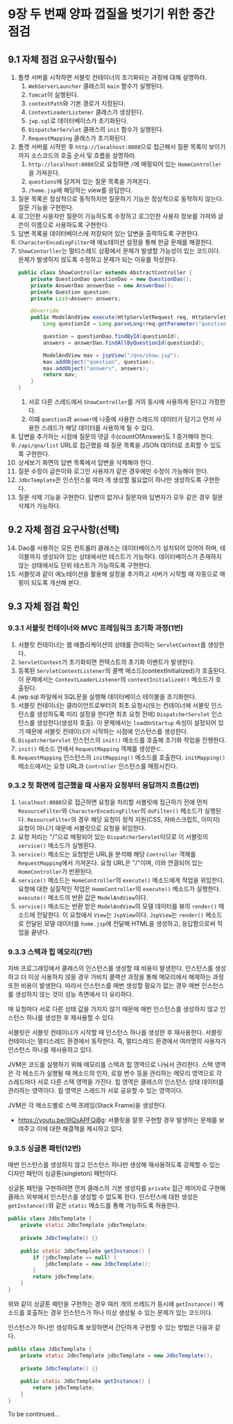 # 9장 두 번째 양파 껍질을 벗기기 위한 중간 점검

## 9.1 자체 점검 요구사항(필수)

1. 톰캣 서버를 시작하면 서블릿 컨테이너의 초기화되는 과정에 대해 설명하라.
   1. `WebServerLauncher` 클래스의 `main` 함수가 실행된다.
   2. `Tomcat`이 실행된다.
   3. `contextPath`와 기본 경로가 지정된다.
   4. `ContextLoaderListener` 클래스가 생성된다.
   5. `jwp.sql`로 데이터베이스가 초기화된다.
   6. `DispatcherServlet` 클래스의 `init` 함수가 실행된다.
   7. `RequestMapping` 클래스가 초기화된다.
2. 톰캣 서버를 시작한 후 `http://localhost:8080`으로 접근해서 질문 목록이 보이기까지 소스코드의 호출 순서 및 흐름을 설명하라.
   1. `http://localhost:8080`으로 요청하면 `/`에 매핑되어 있는 `HomeController`을 가져온다.
   2. `questions`에 담겨져 있는 질문 목록을 가져온다.
   3. `/home.jsp`에 해당하는 view를 응답한다.
3. 질문 목록은 정상적으로 동작하지만 질문하기 기능은 정상적으로 동작하지 않는다. 질문 기능을 구현한다.
4. 로그인한 사용자만 질문이 가능하도록 수정하고 로그인한 사용자 정보를 가져와 글쓴이 이름으로 사용하도록 구현한다.
5. 답변 목록을 데이터베이스에 저장되어 있는 답변을 출력하도록 구현한다.
6. `CharacterEncodingFilter`에 애노테이션 설정을 통해 한글 문제를 해결한다.
7. `ShowContorller`는 멀티스레드 상황에서 문제가 발생할 가능성이 있는 코드이다.
   문제가 발생하지 않도록 수정하고 문제가 되는 이유를 작성한다.
   ```java
   public class ShowController extends AbstractController {
       private QuestionDao questionDao = new QuestionDao();
       private AnswerDao answerDao = new AnswerDao();
       private Question question;
       private List<Answer> answers;

       @Override
       public ModelAndView execute(HttpServletRequest req, HttpServletResponse response) throws Exception {
           Long questionId = Long.parseLong(req.getParameter("questionId"));

           question = questionDao.findById(questionId);
           answers = answerDao.findAllByQuestionId(questionId);

           ModelAndView mav = jspView("/qna/show.jsp");
           mav.addObject("question", question);
           mav.addObject("answers", answers);
           return mav;
       }
   }
   ```
   1. 서로 다른 스레드에서 `ShowController`를 거의 동시에 사용하게 된다고 가정한다.
   2. 이떄 `question`과 `answer`에 나중에 사용한 스레드의 데이터가 담기고 먼저 사용한 스레드가 해당 데이터를 사용하게 될 수 있다.
8. 답변을 추가하는 시점에 질문의 댓글 수(countOfAnswer)도 1 증가해야 한다.
9. `/api/qna/list` URL로 접근했을 때 질문 목록을 JSON 데이터로 조회할 수 있도록 구현한다.
10. 상세보기 화면의 답변 목록에서 답변을 삭제해야 한다.
11. 질문 수정이 글쓴이와 로그인 사용자가 같은 경우에만 수정이 가능해야 한다.
12. `JdbcTemplate`은 인스턴스를 여러 개 생성할 필요없이 하나만 생성하도록 구현한다.
13. 질문 삭제 기능을 구현한다. 답변이 없거나 질문자와 답변자가 모두 같은 경우 질문 삭제가 가능하다.

## 9.2 자체 점검 요구사항(선택)

14. Dao를 사용하는 모든 컨트롤러 클래스는 데이터베이스가 설치되어 있어야 하며, 테이블까지 생성되어 있는 상태에서만 테스트가 가능하다.
    데이터베이스가 존재하지 않는 상태에서도 단위 테스트가 가능하도록 구현한다.
15. 서블릿과 같이 애노테이션을 활용해 설정을 추가하고 서버가 시작할 때 자동으로 매핑이 되도록 개선해 본다.

## 9.3 자체 점검 확인

### 9.3.1 서블릿 컨테이너와 MVC 프레임워크 초기화 과정(1번)

1. 서블릿 컨테이너는 웹 애플리케이션의 상태를 관리하는 `ServletContext`를 생성한다.
2. `ServletContext`가 초기화되면 컨텍스트의 초기화 이벤트가 발생한다.
3. 등록된 `ServletContextListener`의 콜백 메소드(contextInitialized)가 호출된다.
   이 문제에서는 `ContextLoaderListener`의 `contextInitialized()` 메소드가 호출된다.
4. jwp.sql 파일에서 SQL문을 실행해 데이터베이스 테이블을 초기화한다.
5. 서블릿 컨테이너는 클라이언트로부터의 최초 요청시(또는 컨테이너에 서블릿 인스턴스를 생성하도록 미리 설정을 한다면 최초 요청 전에) `DispatcherServlet` 인스턴스를 생성한다(생성자 호출).
   이 문제에서는 `loadOnStartup` 속성이 설정되어 있기 때문에 서블릿 컨테이너가 시작하는 시점에 인스턴스를 생성한다.
6. `DispatcherServlet` 인스턴스의 `init()` 메소드를 호출해 초기화 작업을 진행한다.
7. `init()` 메소드 안에서 `RequestMapping` 객체를 생성한ㄷ.
8. `RequestMapping` 인스턴스의 `initMapping()` 메소드를 호출한다.
   `initMapping()` 메소드에서는 요청 URL과 `Controller` 인스턴스를 매핑시킨다.

### 9.3.2 첫 화면에 접근했을 때 사용자 요청부터 응답까지 흐름(2번)

1. `localhost:8080`으로 접근하면 요청을 처리할 서블릿에 접근하기 전에 먼저 `ResourceFilter`와 `CharacterEncodingFilter`의 `doFilter()` 메소드가 실행된다.
   `ResourceFilter`의 경우 해당 요청이 정적 자원(CSS, 자바스크립트, 이미지) 요청이 아니기 때문에 서블릿으로 요청을 위임한다.
2. 요청 처리는 "/"으로 매핑되어 있는 `DispatcherServlet`이므로 이 서블릿의 `service()` 메소드가 실행횐다.
3. `service()` 메소드는 요청받은 URL을 분석해 해당 `Controller` 객체를 `RequestMapping`에서 가져온다.
   요청 URL은 "/"이며, 이와 연결되어 있는 `HomeController`가 반환된다.
4. `service()` 메소드는 `HomeController`의 `execute()` 메소드에게 작업을 위임한다.
   요청에 대한 실질적인 작업은 `HomeController`의 `execute()` 메소드가 실행한다.
   `execute()` 메소드의 반환 값은 `ModelAndView`이다.
5. `service()` 메소드는 반환 받은 `ModelAndView`의 모델 데이터를 뷰의 `render()` 메소드에 전달한다.
   이 요청에서 `View`는 `JspView`이다.
   `JspView`는 `render()` 메소드로 전달된 모델 데이터를 `home.jsp`에 전달해 HTML을 생성하고, 응답함으로써 작업을 끝낸다.

### 9.3.3 스택과 힙 메모리(7번)

자바 프로그래밍에서 클래스의 인스턴스를 생성할 때 비용이 발생한다.
인스턴스를 생성하고 더 이상 사용하지 않을 경우 가비지 콜렉션 과정을 통해 메모리에서 해제하는 과정 또한 비용이 발생한다.
따라서 인스턴스를 매번 생성할 필요가 없는 경우 매번 인스턴스를 생성하지 않는 것이 성능 측면에서 더 유리하다.

매 요청마다 서로 다른 상태 값을 가지지 않기 때문에 매번 인스턴스를 생성하지 않고 인스턴스 하나를 생성한 후 재사용할 수 있다.

서블릿은 서블릿 컨테이너가 시작할 때 인스턴스 하나를 생성한 후 재사용한다.
서블릿 컨테이너는 멀티스레드 환경에서 동작한다.
즉, 멀티스레드 환경에서 여러명의 사용자가 인스턴스 하나를 재사용하고 있다.

JVM은 코드를 실행하기 위해 메모리를 스택과 힙 영역으로 나눠서 관리한다.
스택 영역은 각 메소드가 실행될 때 메소드의 인자, 로컬 변수 등을 관리하는 메모리 영역으로 각 스레드마다 서로 다른 스택 영역을 가진다.
힙 영역은 클래스의 인스턴스 상태 데이터를 관리하는 영역이다.
힙 영역은 스레드가 서로 공유할 수 있는 영역이다.

JVM은 각 메소드별로 스택 프레임(Stack Frame)을 생성한다.

- https://youtu.be/9lQsAPFQjBg: 서블릿을 잘못 구현할 경우 발생하는 문제를 보여주고 이에 대한 해결책을 제시하고 있다.

### 9.3.5 싱글톤 패턴(12번)

매번 인스턴스를 생성하지 않고 인스턴스 하나만 생성해 재사용하도록 강제할 수 있는 디자인 패턴이 싱글톤(singleton) 패턴이다.

싱글톤 패턴을 구현하려면 먼저 클래스의 기본 생성자를 `private` 접근 제어자로 구현해 클래스 외부에서 인스턴스를 생성할 수 없도록 한다.
인스턴스에 대한 생성은 `getInstance()`와 같은 `static` 메소드를 통해 가능하도록 허용한다.

```java
public class JdbcTemplate {
    private static JdbcTemplate jdbcTemplate;
    
    private JdbcTemplate() {}
   
    public static JdbcTemplate getInstance() {
        if (jdbcTemplate == null) {
            jdbcTemplate = new JdbcTemplate();
        }
        return jdbcTemplate;
    }
}
```

위와 같이 싱글톤 패턴을 구현하는 경우 여러 개의 쓰레드가 동시에 `getInstance()` 메소드를 호출하는 경우 인스턴스가 하나 이상 생성될 수 있는 문제가 있는 코드이다.

인스턴스가 하나만 생성하도록 보장하면서 간단하게 구현할 수 있는 방법은 다음과 같다.

```java
public class JdbcTemplate {
    private static JdbcTemplate jdbcTemplate = new JdbcTemplate();
    
    private JdbcTemplate() {}
   
    public static JdbcTemplate getInstance() {
        return jdbcTemplate;
    }
}
```



To be continued...
